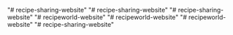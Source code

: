 "# recipe-sharing-website" 
"# recipe-sharing-website" 
"# recipe-sharing-website" 
"# recipeworld-website" 
"# recipeworld-website" 
"# recipeworld-website" 
"# recipe-sharing-website" 
